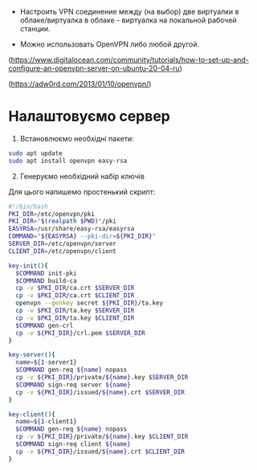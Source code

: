 * Настроить VPN соединение между (на выбор) две виртуалки в облаке/виртуалка в облаке - виртуалка на локальной рабочей станции.

* Можно использовать OpenVPN либо любой другой.

(https://www.digitalocean.com/community/tutorials/how-to-set-up-and-configure-an-openvpn-server-on-ubuntu-20-04-ru)

(https://adw0rd.com/2013/01/10/openvpn/)

# Налаштовуємо сервер

1. Встановлюємо необхідні пакети:

```bash
sudo apt update
sudo apt install openvpn easy-rsa
```

2. Генеруємо необхідний набір ключів

Для цього напишемо простенький скрипт:

```bash
#!/bin/bash
PKI_DIR=/etc/openvpn/pki
PKI_DIR="$(realpath $PWD)"/pki
EASYRSA=/usr/share/easy-rsa/easyrsa
COMMAND="${EASYRSA} --pki-dir=${PKI_DIR}"
SERVER_DIR=/etc/openvpn/server
CLIENT_DIR=/etc/openvpn/client

key-init(){
  $COMMAND init-pki
  $COMMAND build-ca
  cp -v $PKI_DIR/ca.crt $SERVER_DIR
  cp -v $PKI_DIR/ca.crt $CLIENT_DIR
  openvpn --genkey secret ${PKI_DIR}/ta.key
  cp -v $PKI_DIR/ta.key $SERVER_DIR
  cp -v $PKI_DIR/ta.key $CLIENT_DIR
  $COMMAND gen-crl
  cp -v ${PKI_DIR}/crl.pem $SERVER_DIR
}

key-server(){
  name=${1-server1}
  $COMMAND gen-req ${name} nopass
  cp -v ${PKI_DIR}/private/${name}.key $SERVER_DIR
  $COMMAND sign-req server ${name} 
  cp -v ${PKI_DIR}/issued/${name}.crt $SERVER_DIR
}

key-client(){
  name=${1-client1}
  $COMMAND gen-req ${name} nopass
  cp -v ${PKI_DIR}/private/${name}.key $CLIENT_DIR
  $COMMAND sign-req client ${name} 
  cp -v ${PKI_DIR}/issued/${name}.crt $CLIENT_DIR
}
```

